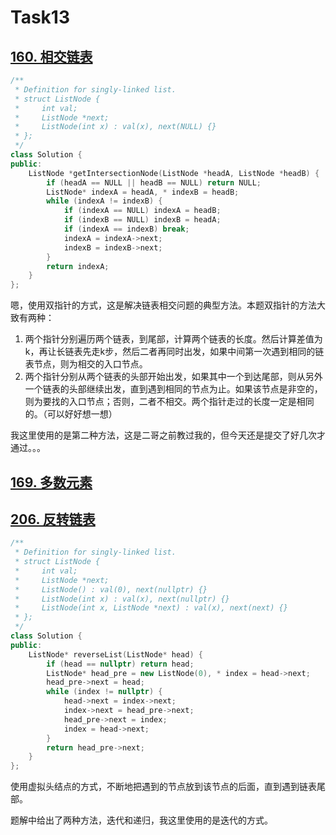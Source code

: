 # Task13

## [160. 相交链表](https://leetcode-cn.com/problems/intersection-of-two-linked-lists/)

```c++
/**
 * Definition for singly-linked list.
 * struct ListNode {
 *     int val;
 *     ListNode *next;
 *     ListNode(int x) : val(x), next(NULL) {}
 * };
 */
class Solution {
public:
    ListNode *getIntersectionNode(ListNode *headA, ListNode *headB) {
        if (headA == NULL || headB == NULL) return NULL;
        ListNode* indexA = headA, * indexB = headB;
        while (indexA != indexB) {
            if (indexA == NULL) indexA = headB;
            if (indexB == NULL) indexB = headA;
            if (indexA == indexB) break;
            indexA = indexA->next;
            indexB = indexB->next;
        }
        return indexA;
    }
};
```

嗯，使用双指针的方式，这是解决链表相交问题的典型方法。本题双指针的方法大致有两种：

1. 两个指针分别遍历两个链表，到尾部，计算两个链表的长度。然后计算差值为k，再让长链表先走k步，然后二者再同时出发，如果中间第一次遇到相同的链表节点，则为相交的入口节点。
2. 两个指针分别从两个链表的头部开始出发，如果其中一个到达尾部，则从另外一个链表的头部继续出发，直到遇到相同的节点为止。如果该节点是非空的，则为要找的入口节点；否则，二者不相交。两个指针走过的长度一定是相同的。（可以好好想一想）

我这里使用的是第二种方法，这是二哥之前教过我的，但今天还是提交了好几次才通过。。。

## [169. 多数元素](https://leetcode-cn.com/problems/majority-element/)





## [206. 反转链表](https://leetcode-cn.com/problems/reverse-linked-list/)

```c++
/**
 * Definition for singly-linked list.
 * struct ListNode {
 *     int val;
 *     ListNode *next;
 *     ListNode() : val(0), next(nullptr) {}
 *     ListNode(int x) : val(x), next(nullptr) {}
 *     ListNode(int x, ListNode *next) : val(x), next(next) {}
 * };
 */
class Solution {
public:
    ListNode* reverseList(ListNode* head) {
        if (head == nullptr) return head;
        ListNode* head_pre = new ListNode(0), * index = head->next;
        head_pre->next = head;
        while (index != nullptr) {
            head->next = index->next;
            index->next = head_pre->next;
            head_pre->next = index;
            index = head->next;
        }
        return head_pre->next;
    }
};
```

使用虚拟头结点的方式，不断地把遇到的节点放到该节点的后面，直到遇到链表尾部。

题解中给出了两种方法，迭代和递归，我这里使用的是迭代的方式。